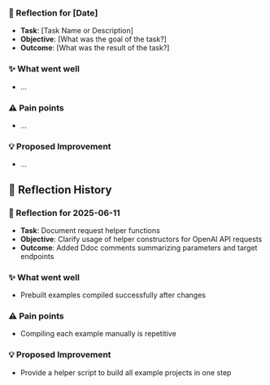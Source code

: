 <!-- reflection-template:start -->
### :book: Reflection for [Date]
- **Task**: [Task Name or Description]
- **Objective**: [What was the goal of the task?]
- **Outcome**: [What was the result of the task?]

### :sparkles: What went well
- …

### :warning: Pain points
- …

### :bulb: Proposed Improvement
- …
<!-- reflection-template:end -->

## :memo: Reflection History
<!-- reflection-template:start -->
### :book: Reflection for 2025-06-11
- **Task**: Document request helper functions
- **Objective**: Clarify usage of helper constructors for OpenAI API requests
- **Outcome**: Added Ddoc comments summarizing parameters and target endpoints

### :sparkles: What went well
- Prebuilt examples compiled successfully after changes

### :warning: Pain points
- Compiling each example manually is repetitive

### :bulb: Proposed Improvement
- Provide a helper script to build all example projects in one step
<!-- reflection-template:end -->
